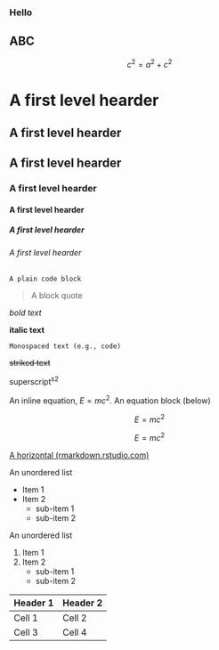 ### Hello
## ABC
$$ c^2=a^2+c^2 $$
# A first level hearder
## A first level hearder
##  A first level hearder
### A first level hearder
#### A first level hearder
##### A first level hearder
###### A first level hearder

```
A plain code block
```

> A block quote

*bold text*

**italic text**

``Monospaced text (e.g., code)``

~~striked text~~

superscript<sup>s2</sup>

An inline equation, $E=mc^2$. An equation block (below)

$$ E=mc^2 $$

$$ E=mc^2 $$

[A horizontal (rmarkdown.rstudio.com)](https://www.example.com)

An unordered list
- Item 1
- Item 2
    - sub-item 1
    - sub-item 2

An unordered list
1. Item 1
2. Item 2
    - sub-item 1
    - sub-item 2


| Header 1 | Header 2 |
| ----------- | ----------- |
| Cell 1    | Cell 2   |
| Cell 3    | Cell 4   |
